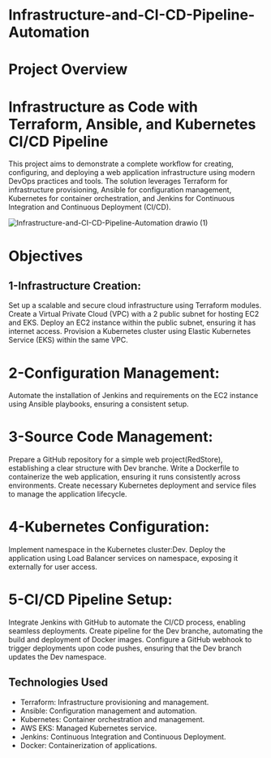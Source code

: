 # Infrastructure-and-CI-CD-Pipeline-Automation
# Project Overview
# Infrastructure as Code with Terraform, Ansible, and Kubernetes CI/CD Pipeline
This project aims to demonstrate a complete workflow for creating, configuring, and deploying a web application infrastructure using modern DevOps practices and tools. The solution leverages Terraform for infrastructure provisioning, Ansible for configuration management, Kubernetes for container orchestration, and Jenkins for Continuous Integration and Continuous Deployment (CI/CD).

![Infrastructure-and-CI-CD-Pipeline-Automation drawio (1)](https://github.com/user-attachments/assets/e1a330f2-3fe9-4e21-b989-f043be2988ae)


# Objectives
## 1-Infrastructure Creation:

Set up a scalable and secure cloud infrastructure using Terraform modules.
Create a Virtual Private Cloud (VPC) with a 2 public subnet for hosting EC2 and EKS.
Deploy an EC2 instance within the public subnet, ensuring it has internet access.
Provision a Kubernetes cluster using Elastic Kubernetes Service (EKS) within the same VPC.
# 2-Configuration Management:

Automate the installation of Jenkins and requirements on the EC2 instance using Ansible playbooks, ensuring a consistent setup.
# 3-Source Code Management:

Prepare a GitHub repository for a simple web project(RedStore), establishing a clear structure with Dev branche.
Write a Dockerfile to containerize the web application, ensuring it runs consistently across environments.
Create necessary Kubernetes deployment and service files to manage the application lifecycle.
# 4-Kubernetes Configuration:

Implement namespace in the Kubernetes cluster:Dev.
Deploy the application using Load Balancer services on namespace, exposing it externally for user access.
# 5-CI/CD Pipeline Setup:

Integrate Jenkins with GitHub to automate the CI/CD process, enabling seamless deployments.
Create pipeline for the Dev branche, automating the build and deployment of Docker images.
Configure a GitHub webhook to trigger deployments upon code pushes, ensuring that the Dev branch updates the Dev namespace.

## Technologies Used
- Terraform: Infrastructure provisioning and management.
- Ansible: Configuration management and automation.
- Kubernetes: Container orchestration and management.
- AWS EKS: Managed Kubernetes service.
- Jenkins: Continuous Integration and Continuous Deployment.
- Docker: Containerization of applications.
